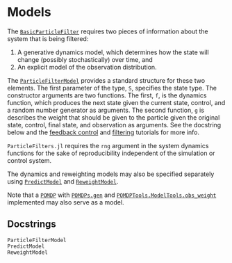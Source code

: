 # Models

The [`BasicParticleFilter`](@ref) requires two pieces of information about the system that is being filtered:

1. A generative dynamics model, which determines how the state will change (possibly stochastically) over time, and
2. An explicit model of the observation distribution.

The [`ParticleFilterModel`](@ref) provides a standard structure for these two elements. The first parameter of the type, `S`, specifies the state type. The constructor arguments are two functions. The first, `f`, is the dynamics function, which produces the next state given the current state, control, and a random number generator as arguments. The second function, `g` is describes the weight that should be given to the particle given the original state, control, final state, and observation as arguments. See the docstring below and the [feedback control](https://github.com/JuliaPOMDP/ParticleFilters.jl/notebooks/Using-a-Particle-Filter-for-Feedback-Control.ipynb) and [filtering](https://github.com/JuliaPOMDP/ParticleFilters.jl/notebooks/Filtering-a-Trajectory-or-Data-Series.ipynb) tutorials for more info.

`ParticleFilters.jl` requires the `rng` argument in the system dynamics functions for the sake of reproducibility independent of the simulation or control system.

The dynamics and reweighting models may also be specified separately using [`PredictModel`](@ref) and [`ReweightModel`](@ref).

Note that a [`POMDP`](http://juliapomdp.github.io/POMDPs.jl/stable/api/#POMDPs.POMDP) with [`POMDPs.gen`](http://juliapomdp.github.io/POMDPs.jl/stable/api/#POMDPs.gen) and [`POMDPTools.ModelTools.obs_weight`](https://juliapomdp.github.io/POMDPs.jl/stable/POMDPTools/model/#POMDPTools.ModelTools.obs_weight) implemented may also serve as a model.

## Docstrings

```@docs
ParticleFilterModel
PredictModel
ReweightModel
```
